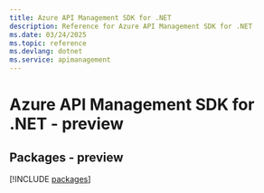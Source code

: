 ```yaml
---
title: Azure API Management SDK for .NET
description: Reference for Azure API Management SDK for .NET
ms.date: 03/24/2025
ms.topic: reference
ms.devlang: dotnet
ms.service: apimanagement
---
```

# Azure API Management SDK for .NET - preview
## Packages - preview
[!INCLUDE [packages](api-management-index.md)]